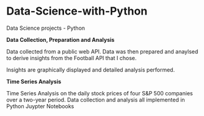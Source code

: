 # Data-Science-with-Python

Data Science projects - Python

**Data Collection, Preparation and Analysis**

Data collected from a public web API. Data was then prepared and anaylsed to derive insights from  the Football API that I chose.

Insights are graphically displayed and detailed analysis performed.

**Time Series Analysis**

Time Series Analysis on the daily stock prices of four S&P 500 companies over a two-year period. Data collection and analysis all implemented in Python Juypter Notebooks
